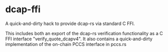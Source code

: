 # dcap-ffi
A quick-and-dirty hack to provide dcap-rs via standard C FFI.

This includes both an export of the dcap-rs verification functionality as a C FFI interface "verify_quote_dcapv4".
It also contains a quick-and-dirty implementation of the on-chain PCCS interface in pccs.rs